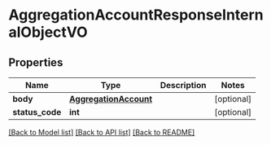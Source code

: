 # AggregationAccountResponseInternalObjectVO

## Properties
Name | Type | Description | Notes
------------ | ------------- | ------------- | -------------
**body** | [**AggregationAccount**](AggregationAccount.md) |  | [optional] 
**status_code** | **int** |  | [optional] 

[[Back to Model list]](../README.md#documentation-for-models) [[Back to API list]](../README.md#documentation-for-api-endpoints) [[Back to README]](../README.md)


